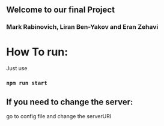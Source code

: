 ## Welcome to our final Project 
### Mark Rabinovich, Liran Ben-Yakov and Eran Zehavi

# How To run:
Just use 
### `npm run start` 

## If you need to change the server:
go to config file and change the serverURI


